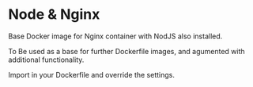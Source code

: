 Node & Nginx
============

Base Docker image for Nginx container with NodJS also installed.  

To Be used as a base for further Dockerfile images, and agumented with additional functionality.

Import in your Dockerfile and override the settings.